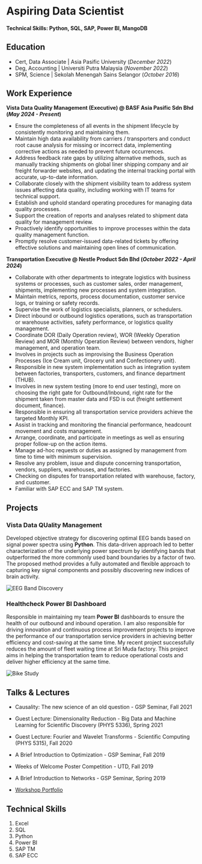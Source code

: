 # Aspiring Data Scientist

#### Technical Skills: Python, SQL, SAP, Power BI, MangoDB

## Education
- Cert, Data Associate | Asia Pasific University (_December 2022_)								       		
- Deg, Accounting	| Universiti Putra Malaysia (_November 2022_)	 			        		
- SPM, Science | Sekolah Menengah Sains Selangor (_October 2016_)

## Work Experience
**Vista Data Quality Management (Executive) @ BASF Asia Pasific Sdn Bhd (_May 2024 - Present_)**
- Ensure the completeness of all events in the shipment lifecycle by consistently monitoring and maintaining them.
- Maintain high data availability from carriers / transporters and conduct root cause analysis for missing or incorrect data, implementing corrective actions as needed to prevent future occurrences.
- Address feedback rate gaps by utilizing alternative methods, such as manually tracking shipments on global liner shipping company and air freight forwarder websites, and updating the internal tracking portal with accurate, up-to-date information.
- Collaborate closely with the shipment visibility team to address system issues affecting data quality, including working with IT teams for technical support.
- Establish and uphold standard operating procedures for managing data quality processes.
- Support the creation of reports and analyses related to shipment data quality for management review.
- Proactively identify opportunities to improve processes within the data quality management function.
- Promptly resolve customer-issued data-related tickets by offering effective solutions and maintaining open lines of communication.

**Transportation Executive @ Nestle Product Sdn Bhd (_October 2022 - April 2024_)**
- Collaborate with other departments to integrate logistics with business systems or processes, such as customer sales, order management, shipments, implementing new processes and system integration.
- Maintain metrics, reports, process documentation, customer service logs, or training or safety records.
- Supervise the work of logistics specialists, planners, or schedulers.
- Direct inbound or outbound logistics operations, such as transportation or warehouse activities, safety performance, or logistics quality management.
- Coordinate DOR (Daily Operation review), WOR (Weekly Operation Review) and MOR (Monthly Operation Review) between vendors, higher management, and operation team.
- Involves in projects such as improvising the Business Operation Processes (Ice Cream unit, Grocery unit and Confectionery unit).
- Responsible in new system implementation such as integration system between factories, transporters, customers, and finance department (THUB).
- Involves in new system testing (more to end user testing), more on choosing the right gate for Outbound/Inbound, right rate for the shipment taken from master data and FSD is out (freight settlement document, finance).
- Responsible in ensuring all transportation service providers achieve the targeted Monthly KPI.
- Assist in tracking and monitoring the financial performance, headcount movement and costs management.
- Arrange, coordinate, and participate in meetings as well as ensuring proper follow-up on the action items.
- Manage ad-hoc requests or duties as assigned by management from time to time with minimum supervision.
- Resolve any problem, issue and dispute concerning transportation, vendors, suppliers, warehouses, and factories.
- Checking on disputes for transportation related with warehouse, factory, and customer.
- Familiar with SAP ECC and SAP TM system.

## Projects
### Vista Data QUality Management

Developed objective strategy for discovering optimal EEG bands based on signal power spectra using **Python**. This data-driven approach led to better characterization of the underlying power spectrum by identifying bands that outperformed the more commonly used band boundaries by a factor of two. The proposed method provides a fully automated and flexible approach to capturing key signal components and possibly discovering new indices of brain activity.

![EEG Band Discovery](/assets/img/eeg_band_discovery.jpeg)

### Healthcheck Power BI Dashboard

Responsible in maintaining my team **Power BI** dashboards to ensure the health of our outbound and inbound operation. I am also responsible for driving innovation and continuous process improvement projects to improve the performance of our transportation service providers in achieving better efficiency and cost-saving at the same time. My recent project successfully reduces the amount of fleet waiting time at Sri Muda factory. This project aims in helping the transportation team to reduce operational costs and deliver higher efficiency at the same time.

![Bike Study](/assets/JIH01747.JPEG)

## Talks & Lectures
- Causality: The new science of an old question - GSP Seminar, Fall 2021
- Guest Lecture: Dimensionality Reduction - Big Data and Machine Learning for Scientific Discovery (PHYS 5336), Spring 2021
- Guest Lecture: Fourier and Wavelet Transforms - Scientific Computing (PHYS 5315), Fall 2020
- A Brief Introduction to Optimization - GSP Seminar, Fall 2019
- Weeks of Welcome Poster Competition - UTD, Fall 2019
- A Brief Introduction to Networks - GSP Seminar, Spring 2019

- [Workshop Portfolio](https://sites.google.com/view/nazrulirfanradi/portfolio)

## Technical Skills
1. Excel
2. SQL
3. Python
4. Power BI
5. SAP TM
6. SAP ECC
